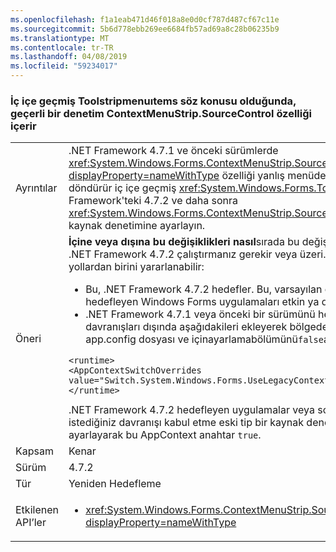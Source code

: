 ```yaml
---
ms.openlocfilehash: f1a1eab471d46f018a8e0d0cf787d487cf67c11e
ms.sourcegitcommit: 5b6d778ebb269ee6684fb57ad69a8c28b06235b9
ms.translationtype: MT
ms.contentlocale: tr-TR
ms.lasthandoff: 04/08/2019
ms.locfileid: "59234017"
---
```

### <a name="contextmenustripsourcecontrol-property-contains-a-valid-control-in-the-case-of-nested-toolstripmenuitems"></a>İç içe geçmiş Toolstripmenuıtems söz konusu olduğunda, geçerli bir denetim ContextMenuStrip.SourceControl özelliği içerir

|   |   |
|---|---|
|Ayrıntılar|.NET Framework 4.7.1 ve önceki sürümlerde <xref:System.Windows.Forms.ContextMenuStrip.SourceControl?displayProperty=nameWithType> özelliği yanlış menüden kullanıcı oturum açtığında null döndürür iç içe geçmiş <xref:System.Windows.Forms.ToolStripMenuItem> kontrol eder. .NET Framework'teki 4.7.2 ve daha sonra <xref:System.Windows.Forms.ContextMenuStrip.SourceControl> özelliği her zaman gerçek kaynak denetimine ayarlayın.|
|Öneri|<strong>İçine veya dışına bu değişiklikleri nasıl</strong>sırada bu değişiklikleri yararlanmak bir uygulama için .NET Framework 4.7.2 çalıştırmanız gerekir veya üzeri. Uygulamaya bu değişiklikler aşağıdaki yollardan birini yararlanabilir:<ul><li>Bu, .NET Framework 4.7.2 hedefler. Bu, varsayılan olarak .NET Framework'ü 4.7.2 hedefleyen Windows Forms uygulamaları etkin ya da üzeri değişikliktir.</li><li>.NET Framework 4.7.1 veya önceki bir sürümünü hedefleyen ve eski erişilebilirlik davranışları dışında aşağıdakileri ekleyerek bölgedeyse [AppContext anahtar](~/docs/framework/configure-apps/file-schema/runtime/appcontextswitchoverrides-element.md) için <code>&lt;runtime&gt;</code> app.config dosyası ve içinayarlamabölümünü<code>false</code>aşağıdaki örnekte gösterildiği gibi.</li></ul><pre><code class="lang-xml">&lt;runtime&gt;&#13;&#10;&lt;AppContextSwitchOverrides value=&quot;Switch.System.Windows.Forms.UseLegacyContextMenuStripSourceControlValue=false&quot;/&gt;&#13;&#10;&lt;/runtime&gt;&#13;&#10;</code></pre>.NET Framework 4.7.2 hedefleyen uygulamalar veya sonraki bir sürümü ve eski korumak istediğiniz davranışı kabul etme eski tip bir kaynak denetim değerini kullanımını açıkça ayarlayarak bu AppContext anahtar <code>true</code>.|
|Kapsam|Kenar|
|Sürüm|4.7.2|
|Tür|Yeniden Hedefleme|
|Etkilenen API’ler|<ul><li><xref:System.Windows.Forms.ContextMenuStrip.SourceControl?displayProperty=nameWithType></li></ul>|
